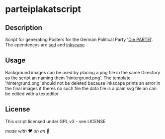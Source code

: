 # parteiplakatscript 

## Description
Script for generating Posters for the German Political Party '[Die PARTEI](https://die-partei.de)'.  
The ependencys are [sed](http://sed.sourceforge.net/grabbag/ssed/) and [inkscape](https://inkscape.org/en/download/)

## Usage
Background images can be used by placing a png file in the same Directory as the script an naming them 'hintergrund.png'.
The template 'hintergrund.png' should not be deleted bacause inkscape prints an error in the final images if theres no such file
the data file is a plain svg file an can be edited with a texteditor

## License
This script licensed under GPL v3 - see LICENSE

_made with ♥︎ on an _
